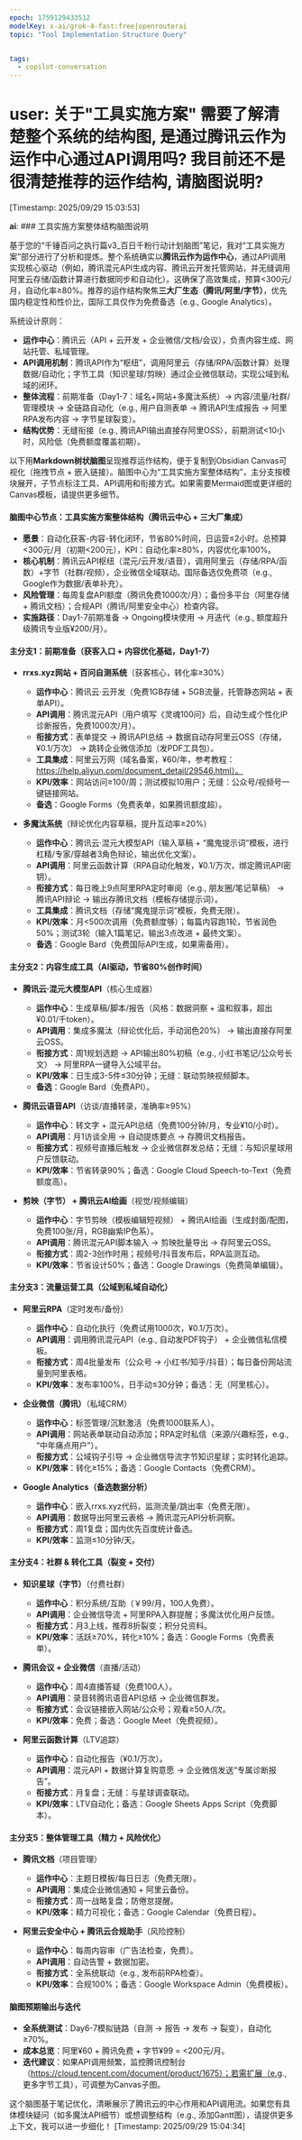```yaml
---
epoch: 1759129433512
modelKey: x-ai/grok-4-fast:free|openrouterai
topic: "Tool Implementation Structure Query"


tags:
  - copilot-conversation
---
```


# **user**: 关于"工具实施方案" 需要了解清楚整个系统的结构图, 是通过腾讯云作为运作中心通过API调用吗? 我目前还不是很清楚推荐的运作结构, 请脑图说明?
[Timestamp: 2025/09/29 15:03:53]

**ai**: ### 工具实施方案整体结构脑图说明

基于您的“千锤百问之执行篇v3_百日千粉行动计划脑图”笔记，我对“工具实施方案”部分进行了分析和提炼。整个系统确实以**腾讯云作为运作中心**，通过API调用实现核心驱动（例如，腾讯混元API生成内容、腾讯云开发托管网站，并无缝调用阿里云存储/函数计算进行数据同步和自动化）。这确保了高效集成，预算<300元/月，自动化率≥80%。推荐的运作结构聚焦**三大厂生态（腾讯/阿里/字节）**，优先国内稳定性和性价比，国际工具仅作为免费备选（e.g., Google Analytics）。

系统设计原则：
- **运作中心**：腾讯云（API + 云开发 + 企业微信/文档/会议），负责内容生成、网站托管、私域管理。
- **API调用机制**：腾讯API作为“枢纽”，调用阿里云（存储/RPA/函数计算）处理数据/自动化；字节工具（知识星球/剪映）通过企业微信联动，实现公域到私域的闭环。
- **整体流程**：前期准备（Day1-7：域名+网站+多魔汰系统）→ 内容/流量/社群/管理模块 → 全链路自动化（e.g., 用户自测表单 → 腾讯API生成报告 → 阿里RPA发布内容 → 字节星球裂变）。
- **结构优势**：无缝衔接（e.g., 腾讯API输出直接存阿里OSS），前期测试<10小时，风险低（免费额度覆盖初期）。

以下用**Markdown树状脑图**呈现推荐运作结构，便于复制到Obsidian Canvas可视化（拖拽节点 + 嵌入链接）。脑图中心为“工具实施方案整体结构”，主分支按模块展开，子节点标注工具、API调用和衔接方式。如果需要Mermaid图或更详细的Canvas模板，请提供更多细节。

#### 脑图中心节点：**工具实施方案整体结构（腾讯云中心 + 三大厂集成）**
- **愿景**：自动化获客-内容-转化闭环，节省80%时间，日运营≤2小时。总预算<300元/月（初期<200元），KPI：自动化率≥80%，内容优化率100%。
- **核心机制**：腾讯云API枢纽（混元/云开发/语音），调用阿里云（存储/RPA/函数）+字节（社群/视频），企业微信全域联动。国际备选仅免费项（e.g., Google作为数据/表单补充）。
- **风险管理**：每周复盘API额度（腾讯免费1000次/月）；备份多平台（阿里存储 + 腾讯文档）；合规API（腾讯/阿里安全中心）检查内容。
- **实施路径**：Day1-7前期准备 → Ongoing模块使用 → 月迭代（e.g., 额度超升级腾讯专业版¥200/月）。

#### 主分支1：**前期准备（获客入口 + 内容优化基础，Day1-7）**
- **rrxs.xyz网站 + 百问自测系统**（获客核心，转化率≥30%）
  - **运作中心**：腾讯云·云开发（免费1GB存储 + 5GB流量，托管静态网站 + 表单API）。
  - **API调用**：腾讯混元API（用户填写《灵魂100问》后，自动生成个性化IP诊断报告，免费1000次/月）。
  - **衔接方式**：表单提交 → 腾讯API总结 → 数据自动存阿里云OSS（存储，¥0.1/万次） → 跳转企业微信添加（发PDF工具包）。
  - **工具集成**：阿里云万网（域名备案，¥60/年，参考教程：https://help.aliyun.com/document_detail/29546.html）。
  - **KPI/效率**：网站访问≥100/周；测试模拟10用户；无缝：公众号/视频号一键链接网站。
  - **备选**：Google Forms（免费表单，如果腾讯额度超）。

- **多魔汰系统**（辩论优化内容草稿，提升互动率≥20%）
  - **运作中心**：腾讯云·混元大模型API（输入草稿 + “魔鬼提示词”模板，进行杠精/专家/穿越者3角色辩论，输出优化文案）。
  - **API调用**：阿里云函数计算（RPA自动化触发，¥0.1/万次，绑定腾讯API密钥）。
  - **衔接方式**：每日晚上9点阿里RPA定时审阅（e.g., 朋友圈/笔记草稿） → 腾讯API辩论 → 输出存腾讯文档（模板存储提示词）。
  - **工具集成**：腾讯文档（存储“魔鬼提示词”模板，免费无限）。
  - **KPI/效率**：月<500次调用（免费额度够）；每篇内容跑1轮，节省润色50%；测试3轮（输入1篇笔记，输出3点改进 + 最终文案）。
  - **备选**：Google Bard（免费国际API生成，如果需备用）。

#### 主分支2：**内容生成工具（AI驱动，节省80%创作时间）**
- **腾讯云·混元大模型API**（核心生成器）
  - **运作中心**：生成草稿/脚本/报告（风格：数据洞察 + 温和叙事，超出¥0.01/千token）。
  - **API调用**：集成多魔汰（辩论优化后，手动润色20%） → 输出直接存阿里云OSS。
  - **衔接方式**：周1规划选题 → API输出80%初稿（e.g., 小红书笔记/公众号长文） → 阿里RPA一键导入公域平台。
  - **KPI/效率**：日生成3-5件≤30分钟；无缝：联动剪映视频脚本。
  - **备选**：Google Bard（免费API）。

- **腾讯云语音API**（访谈/直播转录，准确率≥95%）
  - **运作中心**：转文字 + 混元API总结（免费100分钟/月，专业¥10/小时）。
  - **API调用**：月1访谈全用 → 自动提炼要点 → 存腾讯文档报告。
  - **衔接方式**：视频号直播后触发 → 企业微信群发总结；无缝：与知识星球用户反馈联动。
  - **KPI/效率**：节省转录90%；备选：Google Cloud Speech-to-Text（免费额度高）。

- **剪映（字节） + 腾讯云AI绘画**（视觉/视频编辑）
  - **运作中心**：字节剪映（模板编辑短视频） + 腾讯AI绘画（生成封面/配图，免费100张/月，RGB幽紫IP色系）。
  - **API调用**：腾讯混元API脚本输入 → 剪映批量导出 → 存阿里云OSS。
  - **衔接方式**：周2-3创作时用；视频号/抖音发布后，RPA监测互动。
  - **KPI/效率**：节省设计50%；备选：Google Drawings（免费简单编辑）。

#### 主分支3：**流量运营工具（公域到私域自动化）**
- **阿里云RPA**（定时发布/备份）
  - **运作中心**：自动化执行（免费试用1000次，¥0.1/万次）。
  - **API调用**：调用腾讯混元API（e.g., 自动发PDF钩子） + 企业微信私信模板。
  - **衔接方式**：周4批量发布（公众号 → 小红书/知乎/抖音）；每日备份网站流量到阿里表格。
  - **KPI/效率**：发布率100%，日手动≤30分钟；备选：无（阿里核心）。

- **企业微信（腾讯）**（私域CRM）
  - **运作中心**：标签管理/沉默激活（免费1000联系人）。
  - **API调用**：网站表单联动自动添加；RPA定时私信（来源/兴趣标签，e.g., “中年痛点用户”）。
  - **衔接方式**：公域钩子引导 → 企业微信导流字节知识星球；实时转化追踪。
  - **KPI/效率**：转化≥15%；备选：Google Contacts（免费CRM）。

- **Google Analytics（备选数据分析）**
  - **运作中心**：嵌入rrxs.xyz代码，监测流量/跳出率（免费无限）。
  - **API调用**：数据导出阿里云表格 → 腾讯混元API分析洞察。
  - **衔接方式**：周1复盘；国内优先百度统计备选。
  - **KPI/效率**：监测≤10分钟/天。

#### 主分支4：**社群 & 转化工具（裂变 + 交付）**
- **知识星球（字节）**（付费社群）
  - **运作中心**：积分系统/互助（￥99/月，100人免费）。
  - **API调用**：企业微信导流 + 阿里RPA入群提醒；多魔汰优化用户反馈。
  - **衔接方式**：月3上线，推荐8折裂变；积分兑资料。
  - **KPI/效率**：活跃≥70%，转化≥10%；备选：Google Forms（免费表单）。

- **腾讯会议 + 企业微信**（直播/活动）
  - **运作中心**：周4直播答疑（免费100人）。
  - **API调用**：录音转腾讯语音API总结 → 企业微信群发。
  - **衔接方式**：会议链接嵌入网站/公众号；观看≥50人/次。
  - **KPI/效率**：免费；备选：Google Meet（免费视频）。

- **阿里云函数计算**（LTV追踪）
  - **运作中心**：自动化报告（¥0.1/万次）。
  - **API调用**：混元API + 数据计算复购意愿 → 企业微信发送“专属诊断报告”。
  - **衔接方式**：月复盘；无缝：与星球调查联动。
  - **KPI/效率**：LTV自动化；备选：Google Sheets Apps Script（免费脚本）。

#### 主分支5：**整体管理工具（精力 + 风险优化）**
- **腾讯文档**（项目管理）
  - **运作中心**：主题日模板/每日日志（免费无限）。
  - **API调用**：集成企业微信通知 + 阿里云备份。
  - **衔接方式**：周一战略复盘；防倦怠提醒。
  - **KPI/效率**：精力可视化；备选：Google Calendar（免费日程）。

- **阿里云安全中心 + 腾讯云合规助手**（风险控制）
  - **运作中心**：每周内容审（广告法检查，免费）。
  - **API调用**：自动告警 + 数据加密。
  - **衔接方式**：全系统联动（e.g., 发布前RPA检查）。
  - **KPI/效率**：合规100%；备选：Google Workspace Admin（免费模板）。

#### 脑图预期输出与迭代
- **全系统测试**：Day6-7模拟链路（自测 → 报告 → 发布 → 裂变），自动化≥70%。
- **成本总览**：阿里¥60 + 腾讯免费 + 字节¥99 = <200元/月。
- **迭代建议**：如果API调用频繁，监控腾讯控制台（https://cloud.tencent.com/document/product/1675）；若需扩展（e.g., 更多字节工具），可调整为Canvas子图。

这个脑图基于笔记优化，清晰展示了腾讯云的中心作用和API调用流。如果您有具体模块疑问（如多魔汰API细节）或想调整结构（e.g., 添加Gantt图），请提供更多上下文，我可以进一步细化！
[Timestamp: 2025/09/29 15:04:34]